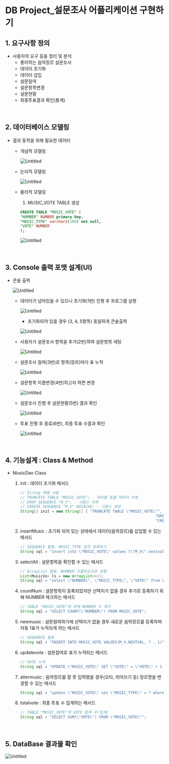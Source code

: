 # DB Project_설문조사 어플리케이션 구현하기
## 1. 요구사항 정의
- 사용자의 요구 등을 정리 및 분석
    - 좋아하는 음악장르 설문조사
    - 데이터 초기화
    - 데이터 삽입
    - 설문참여
    - 설문항목변경
    - 설문현황
    - 최종투표결과 확인(통계)

<br/>

## 2. 데이터베이스 모델링
- 결과 동작을 위해 필요한 데이터
    - 개념적 모델링
        
        ![Untitled](./img/Untitled.png)
        
    - 논리적 모델링
    
        ![Untitled](./img/Untitled%201.png)
    
    - 물리적 모델링
        1. MUSIC_VOTE TABLE 생성
        
        ```sql
        CREATE TABLE "MUSIC_VOTE" (
        "NUMBER" NUMBER primary key,
        "MUSIC_TYPE" varchar2(100) not null,
        "VOTE" NUMBER
        );
        ```
        
        ![Untitled](./img/Untitled%202.png)
        
<br/>

## 3. Console 출력 포맷 설계(UI)
- 콘솔 출력
    
    ![Untitled](./img/Untitled%203.png)
    
    - 데이터가 남아있을 수 있으니 초기화(1번) 진행 후 프로그램 실행
        
        ![Untitled](./img/Untitled%204.png)
        
        - 초기화되어 있을 경우 (3, 4, 5항목) 동일하게 콘솔출력
        
        ![Untitled](./img/Untitled%205.png)
        
    - 사용자가 설문조사 항목을 추가(2번)하여 설문항목 세팅
        
        ![Untitled](./img/Untitled%206.png)
        
    - 설문조사 참여(3번)로 항목(장르)마다 표 누적
        
        ![Untitled](./img/Untitled%207.png)
        
    - 설문항목 이름변경(4번)하고자 하면 변경
        
        ![Untitled](./img/Untitled%208.png)
        
    - 설문조사 진행 후 설문현황(5번) 결과 확인
        
        ![Untitled](./img/Untitled%209.png)
        
    - 투표 진행 후 종료(6번), 최종 투표 수결과 확인
        
        ![Untitled](./img/Untitled%2010.png)
        
<br/>

## 4. 기능설계 : Class & Method
- MusicDao Class
    1. init : 데이터 초기화 메서드
        
        ```java
        // String 배열 사용
        // TRUNCATE TABLE "MUSIC_VOTE"; - 테이블 튜플 데이터 삭제
        // DROP SEQUENCE "M_V"; - 시퀀스 삭제
        // CREATE SEQUENCE "M_V" NOCACHE; - 시퀀스 생성
        String[] init = new String[] { "TRUNCATE TABLE \"MUSIC_VOTE\"",
        															"DROP SEQUENCE \"M_V\"",
        															"CREATE SEQUENCE \"M_V\" NOCACHE" };
        ```
        
    2. insertMusic : 초기화 되어 있는 상태에서 데이터(음악장르)를 삽입할 수 있는 메서드
        
        ```java
        // SEQUENCE 활용, MUSIC_TYPE 장르 등록하기
        String sql = "insert into \"MUSIC_VOTE\" values (\"M_V\".nextval, ?, 0)";
        ```
        
    3. selectAll : 설문항목을 확인할 수 있는 메서드
        
        ```java
        // ArrayList 활용, NUMBER 오름차순으로 정렬
        List<MusicVo> ls = new ArrayList<>();
        String sql = "select \"NUMBER\", \"MUSIC_TYPE\", \"VOTE\" from \"MUSIC_VOTE\" order by \"NUMBER\" ASC";
        ```
        
    4. countNum : 설문항목이 등록되었지만 선택지가 없을 경우 추가로 등록하기 위해 NUMBER 체크하는 메서드
        
        ```java
        // TABLE "MUSIC_VOTE"의 현재 NUMBER 수 체크
        String sql = "SELECT COUNT(\"NUMBER\") FROM MUSIC_VOTE";
        ```
        
    5. newmusic : 설문참여하기에 선택지가 없을 경우 새로운 음악장르를 등록하며 자동 1표가 누적되게 하는 메서드
        
        ```java
        // SEQUENCE 활용
        String sql = "INSERT INTO MUSIC_VOTE VALUES(M_V.NEXTVAL, ? , 1)";
        ```
        
    6. updatevote : 설문참여로 표가 누적되는 메서드
        
        ```java
        // VOTE 누적
        String sql = "UPDATE \"MUSIC_VOTE\" SET \"VOTE\" = \"VOTE\" + 1 WHERE \"NUMBER\" = ?";
        ```
        
    7. altermusic : 음악장르를 잘 못 입력했을 경우(오타, 띄어쓰기 등) 장르명을 변경할 수 있는 메서드
        
        ```java
        String sql = "update \"MUSIC_VOTE\" set \"MUSIC_TYPE\" = ? where \"NUMBER\" = ?";
        ```
        
    8. totalvote : 최종 투표 수 집계하는 메서드
        
        ```java
        // TABLE "MUSIC_VOTE"의 VOTE 합계 수(집계)
        String sql = "SELECT SUM(\"VOTE\") FROM \"MUSIC_VOTE\"";
        ```
        
 <br/>   

## 5. DataBase 결과물 확인

![Untitled](./img/Untitled%2011.png)